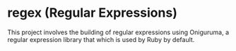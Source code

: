 # regex (Regular Expressions)

This project involves the building of regular expressions using Oniguruma, a regular expression library that which is used by Ruby by default.

